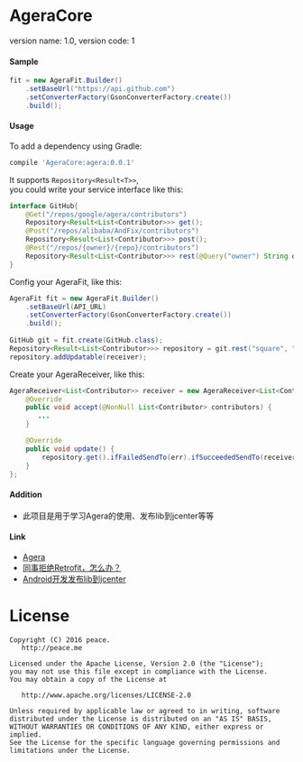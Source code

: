 # AgeraCore

version name: 1.0, version code: 1

#### Sample

```java
fit = new AgeraFit.Builder()
	.setBaseUrl("https://api.github.com")
	.setConverterFactory(GsonConverterFactory.create())
	.build();
```

#### Usage

To add a dependency using Gradle:

```groovy
compile 'AgeraCore:agera:0.0.1'
```

It supports `Repository<Result<T>>`,  
you could write your service interface like this:

```java
interface GitHub{
    @Get("/repos/google/agera/contributors")
    Repository<Result<List<Contributor>>> get();
	@Post("/repos/alibaba/AndFix/contributors")
	Repository<Result<List<Contributor>>> post();
	@Rest("/repos/{owner}/{repo}/contributors")
    Repository<Result<List<Contributor>>> rest(@Query("owner") String owner,@Query("repo") String repo);
}
```

Config your AgeraFit, like this:  

```java
AgeraFit fit = new AgeraFit.Builder()
	.setBaseUrl(API_URL)
	.setConverterFactory(GsonConverterFactory.create())
	.build();
	
GitHub git = fit.create(GitHub.class);
Repository<Result<List<Contributor>>> repository = git.rest("square", "retrofit");
repository.addUpdatable(receiver);
```

Create your AgeraReceiver, like this:

```java
AgeraReceiver<List<Contributor>> receiver = new AgeraReceiver<List<Contributor>>() {
	@Override
	public void accept(@NonNull List<Contributor> contributors) {
       ...
	}

    @Override
	public void update() {
		repository.get().ifFailedSendTo(err).ifSucceededSendTo(receiver);
	}
};

```

#### Addition

- 此项目是用于学习Agera的使用、发布lib到jcenter等等

#### Link
- [Agera](https://github.com/google/agera/wiki)  
- [同事拒绝Retrofit，怎么办？](http://www.jianshu.com/p/9bafd93cea73)   
- [Android开发发布lib到jcenter](http://www.jcodecraeer.com/a/anzhuokaifa/androidkaifa/2016/0824/6566.html)


License
=======

    Copyright (C) 2016 peace.
       http://peace.me
       
    Licensed under the Apache License, Version 2.0 (the "License");
    you may not use this file except in compliance with the License.
    You may obtain a copy of the License at

       http://www.apache.org/licenses/LICENSE-2.0

    Unless required by applicable law or agreed to in writing, software
    distributed under the License is distributed on an "AS IS" BASIS,
    WITHOUT WARRANTIES OR CONDITIONS OF ANY KIND, either express or implied.
    See the License for the specific language governing permissions and
    limitations under the License.
    


